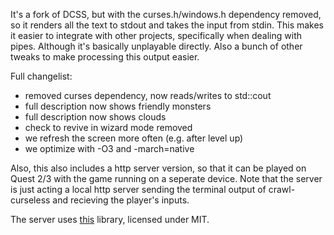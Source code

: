 It's a fork of DCSS, but with the curses.h/windows.h dependency removed, so it renders all the text to stdout and takes the input from stdin. This makes it easier to integrate with other projects, specifically when dealing with pipes. Although it's basically unplayable directly. Also a bunch of other tweaks to make processing this output easier.

Full changelist:
 - removed curses dependency, now reads/writes to std::cout
 - full description now shows friendly monsters
 - full description now shows clouds
 - check to revive in wizard mode removed
 - we refresh the screen more often (e.g. after level up)
 - we optimize with -O3 and -march=native 

Also, this also includes a http server version, so that it can be played on Quest 2/3 with the game running on a seperate device. Note that the server is just acting a local http server sending the terminal output of crawl-curseless and recieving the player's inputs.

The server uses [this](https://github.com/yhirose/cpp-httplib) library, licensed under MIT.
